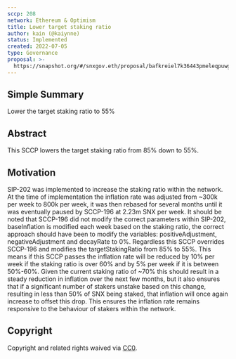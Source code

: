 ```yaml
---
sccp: 208
network: Ethereum & Optimism
title: Lower target staking ratio
author: kain (@kaiynne)
status: Implemented
created: 2022-07-05
type: Governance
proposal: >-
  https://snapshot.org/#/snxgov.eth/proposal/bafkreiel7k36443pmeleqpuwghdh3rmbfjpzg4vjthtxnoramyhofnopbi
---
```


## Simple Summary

<!--"If you can't explain it simply, you don't understand it well enough." Provide a simplified and layman-accessible explanation of the SCCP.-->

Lower the target staking ratio to 55%

## Abstract

<!--A short (~200 word) description of the variable change proposed.-->

This SCCP lowers the target staking ratio from 85% down to 55%.

## Motivation

<!--The motivation is critical for SCCPs that want to update variables within Synthetix. It should clearly explain why the existing variable is not incentive aligned. SCCP submissions without sufficient motivation may be rejected outright.-->

SIP-202 was implemented to increase the staking ratio within the network. At the time of implementation the inflation rate was adjusted from ~300k per week to 800k per week, it was then rebased for several months until it was eventually paused by SCCP-196 at 2.23m SNX per week. It should be noted that SCCP-196 did not modify the correct parameters within SIP-202, baseInflation is modified each week based on the staking ratio, the correct approach should have been to modify the variables: positiveAdjustment, negativeAdjustment and decayRate to 0%. Regardless this SCCP overrides SCCP-196 and modifies the targetStakingRatio from 85% to 55%. This means if this SCCP passes the inflation rate will be reduced by 10% per week if the staking ratio is over 60% and by 5% per week if it is between 50%-60%. Given the current staking ratio of ~70% this should result in a steady reduction in inflation over the next few months, but it also ensures that if a significant number of stakers unstake based on this change, resulting in less than 50% of SNX being staked, that inflation will once again increase to offset this drop. This ensures the inflation rate remains responsive to the behaviour of stakers within the network. 

## Copyright

Copyright and related rights waived via [CC0](https://creativecommons.org/publicdomain/zero/1.0/).
